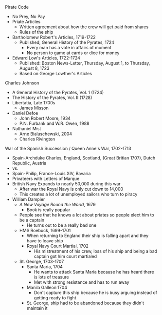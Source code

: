 Pirate Code
- No Prey, No Pay 
- Priate Articles
	- Written agreement about how the crew will get paid from shares
	- Rules of the ship 
- Bartholomew Robert's Articles, 1719-1722
	- Published, General History of the Pyrates, 1724 
		- Every man has a vote in affairs of moment 
		- No person to game at cards or dice for money 
- Edward Low's Articles, 1722-1724
	- Published: Boston News-Letter, Thursday, August 1, to Thursday, August 8, 1723 
	- Based on George Lowther's Articles

Charles Johnson 
- A General History of the Pyrates, Vol. 1 (1724)
- The History of the Pyrates, Vol. II (1728)
- Libertatia, Late 1700s
	- James Misson 
- Daniel Defoe
	- John Robert Moore, 1934
	- P.N. Furbank and W.R. Owen, 1988
- Nathaniel Mist 
	- Arne Bialuschewski, 2004
	- Charles Rivington 

War of the Spanish Succession / Queen Anne's War, 1702-1713
- Spain-Archduke Charles, England, Scotland, (Great Britian 1707), Dutch Republic, Austria 
- vs. 
- Spain-Philip, France-Louis XIV, Bavaria 
- Privateers with Letters of Marque 
- British Navy Expands to nearly 50,000 during this war 
	- After war the Royal Navy is only cut down to 14,000
	- This creates a lot of unemployed sailors who turn to piracy 
- William Dampier 
	- *A New Voyage Round the World*, 1679
		- Book is really popular 
	- People see that he knows a lot about priates so people elect him to be a captain 
		- He turns out to be a really bad one 
	- HMS Roebuck, 1699-1701
		- When returning to England their ship is falling apart and they have to leave ship 
		- Royal Navy Court Martial, 1702 
			- His mistreatment of his crew, loss of his ship and being a bad captain got him court martialed
	- St. George, 1703-1707
		- Santa Maria, 1704
			- He wants to attack Santa Maria because he has heard there is lots of treasure
			- Met with strong resistance and has to run away 
		- Manila Galleon 1704 
			- Don't capture this ship because he is busy arguing instead of getting ready to fight 
		- St. George, ship had to be abandoned because they didn't maintain it 